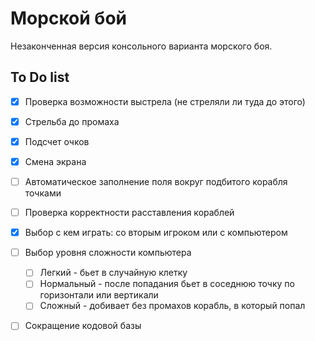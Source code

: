 # Морской бой
Незаконченная версия консольного варианта морского боя.


## To Do list
- [X] Проверка возможности выстрела (не стреляли ли туда до этого)
- [X] Стрельба до промаха
- [X] Подсчет очков 
- [X] Смена экрана
- [ ] Автоматическое заполнение поля вокруг подбитого корабля точками
- [ ] Проверка корректности расставления кораблей
- [X] Выбор с кем играть: со вторым игроком или с компьютером
- [ ] Выбор уровня сложности компьютера
   - [ ] Легкий - бьет в случайную клетку
   - [ ] Нормальный - после попадания бьет в соседнюю точку по горизонтали или вертикали
   - [ ] Сложный - добивает без промахов корабль, в который попал
- [ ] Сокращение кодовой базы

